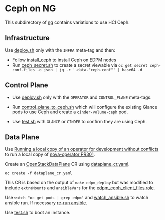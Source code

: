 # Ceph on NG

This subdirectory of [ng](..) contains variations to use HCI Ceph.

## Infrastructure

Use [deploy.sh](../deploy.sh) only with the `INFRA` meta-tag and then:

- Follow [install_ceph](install_ceph.md) to install Ceph on EDPM nodes
- Run [ceph_secret.sh](ceph_secret.sh) to create a secret viewable via
  `oc get secret ceph-conf-files -o json | jq -r '.data."ceph.conf"' | base64 -d`

## Control Plane

- Use [deploy.sh](../deploy.sh) only with the `OPERATOR` and
  `CONTROL_PLANE` meta-tags.

- Run [control_plane_to_ceph.sh](control_plane_to_ceph.sh) which will
  configure the existing Glance pods to use Ceph and create a
  `cinder-volume-ceph` pod.

- Use [test.sh](../test.sh) with `GLANCE` or `CINDER` to confirm
  they are using Ceph.

## Data Plane

Use
[Running a local copy of an operator for development without conflicts](https://github.com/openstack-k8s-operators/docs/blob/main/running_local_operator.md)
to run a local copy of
[nova-operator PR301](https://github.com/openstack-k8s-operators/nova-operator/pull/301).

Create an 
[OpenStackDataPlane](https://openstack-k8s-operators.github.io/dataplane-operator/openstack_dataplane)
CR using [dataplane_cr.yaml](dataplane_cr.yaml).

```
oc create -f dataplane_cr.yaml
```

This CR is based on the output of `make edpm_deploy` but was modified
to include `extraMounts` and `ansibleVars` for the 
[edpm_ceph_client_files role](https://github.com/openstack-k8s-operators/edpm-ansible/tree/main/roles/edpm_ceph_client_files).

Use `watch "oc get pods | grep edpm"` and
[watch_ansible.sh](../watch_ansible.sh) to watch ansible run.
If necessary [re-run ansible](../rerun_ansible.md).

Use [test.sh](../test.sh) to boot an instance.

